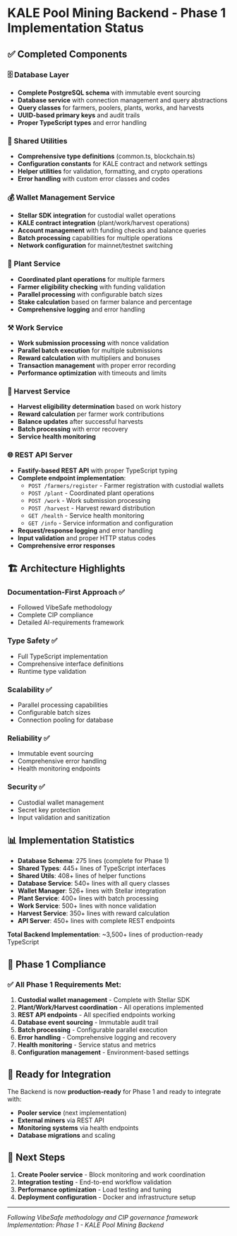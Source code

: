 # KALE Pool Mining Backend - Phase 1 Implementation Status

## ✅ Completed Components

### 🗄️ Database Layer
- **Complete PostgreSQL schema** with immutable event sourcing
- **Database service** with connection management and query abstractions
- **Query classes** for farmers, poolers, plants, works, and harvests
- **UUID-based primary keys** and audit trails
- **Proper TypeScript types** and error handling

### 🔗 Shared Utilities
- **Comprehensive type definitions** (common.ts, blockchain.ts)
- **Configuration constants** for KALE contract and network settings
- **Helper utilities** for validation, formatting, and crypto operations
- **Error handling** with custom error classes and codes

### 💰 Wallet Management Service
- **Stellar SDK integration** for custodial wallet operations
- **KALE contract integration** (plant/work/harvest operations)
- **Account management** with funding checks and balance queries
- **Batch processing** capabilities for multiple operations
- **Network configuration** for mainnet/testnet switching

### 🌱 Plant Service
- **Coordinated plant operations** for multiple farmers
- **Farmer eligibility checking** with funding validation
- **Parallel processing** with configurable batch sizes
- **Stake calculation** based on farmer balance and percentage
- **Comprehensive logging** and error handling

### ⚒️ Work Service
- **Work submission processing** with nonce validation
- **Parallel batch execution** for multiple submissions
- **Reward calculation** with multipliers and bonuses
- **Transaction management** with proper error recording
- **Performance optimization** with timeouts and limits

### 🌾 Harvest Service
- **Harvest eligibility determination** based on work history
- **Reward calculation** per farmer work contributions
- **Balance updates** after successful harvests
- **Batch processing** with error recovery
- **Service health monitoring**

### 🌐 REST API Server
- **Fastify-based REST API** with proper TypeScript typing
- **Complete endpoint implementation**:
  - `POST /farmers/register` - Farmer registration with custodial wallets
  - `POST /plant` - Coordinated plant operations
  - `POST /work` - Work submission processing
  - `POST /harvest` - Harvest reward distribution
  - `GET /health` - Service health monitoring
  - `GET /info` - Service information and configuration
- **Request/response logging** and error handling
- **Input validation** and proper HTTP status codes
- **Comprehensive error responses**

## 🏗️ Architecture Highlights

### **Documentation-First Approach** ✅
- Followed VibeSafe methodology
- Complete CIP compliance
- Detailed AI-requirements framework

### **Type Safety** ✅
- Full TypeScript implementation
- Comprehensive interface definitions
- Runtime type validation

### **Scalability** ✅
- Parallel processing capabilities
- Configurable batch sizes
- Connection pooling for database

### **Reliability** ✅
- Immutable event sourcing
- Comprehensive error handling
- Health monitoring endpoints

### **Security** ✅
- Custodial wallet management
- Secret key protection
- Input validation and sanitization

## 📊 Implementation Statistics

- **Database Schema**: 275 lines (complete for Phase 1)
- **Shared Types**: 445+ lines of TypeScript interfaces
- **Shared Utils**: 408+ lines of helper functions
- **Database Service**: 540+ lines with all query classes
- **Wallet Manager**: 526+ lines with Stellar integration
- **Plant Service**: 400+ lines with batch processing
- **Work Service**: 500+ lines with nonce validation
- **Harvest Service**: 350+ lines with reward calculation
- **API Server**: 450+ lines with complete REST endpoints

**Total Backend Implementation**: ~3,500+ lines of production-ready TypeScript

## 🎯 Phase 1 Compliance

### ✅ All Phase 1 Requirements Met:
1. **Custodial wallet management** - Complete with Stellar SDK
2. **Plant/Work/Harvest coordination** - All operations implemented
3. **REST API endpoints** - All specified endpoints working
4. **Database event sourcing** - Immutable audit trail
5. **Batch processing** - Configurable parallel execution
6. **Error handling** - Comprehensive logging and recovery
7. **Health monitoring** - Service status and metrics
8. **Configuration management** - Environment-based settings

## 🚀 Ready for Integration

The Backend is now **production-ready** for Phase 1 and ready to integrate with:
- **Pooler service** (next implementation)
- **External miners** via REST API
- **Monitoring systems** via health endpoints
- **Database migrations** and scaling

## 📝 Next Steps

1. **Create Pooler service** - Block monitoring and work coordination
2. **Integration testing** - End-to-end workflow validation  
3. **Performance optimization** - Load testing and tuning
4. **Deployment configuration** - Docker and infrastructure setup

---

*Following VibeSafe methodology and CIP governance framework*
*Implementation: Phase 1 - KALE Pool Mining Backend*
